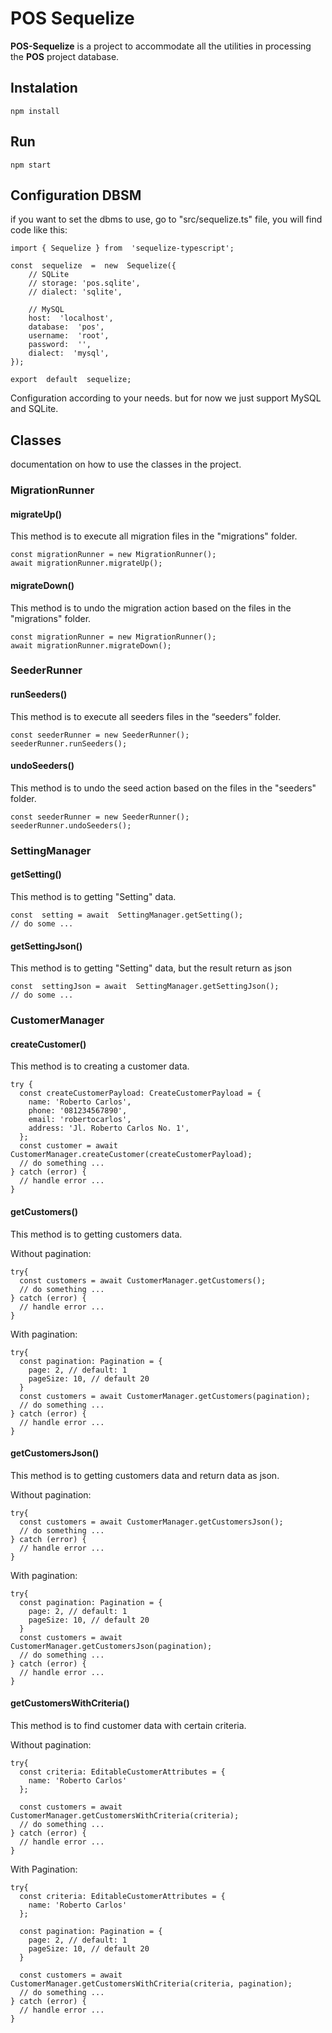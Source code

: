 

# POS Sequelize 
**POS-Sequelize** is a project to accommodate all the utilities in processing the **POS** project database.


## Instalation
    npm install


## Run
    npm start



## Configuration DBSM
if you want to set the dbms to use, go to "src/sequelize.ts" file, you will find code like this:

    import { Sequelize } from  'sequelize-typescript'; 
    
    const  sequelize  =  new  Sequelize({
		// SQLite
	    // storage: 'pos.sqlite',
	    // dialect: 'sqlite',
    
	    // MySQL
	    host:  'localhost',
	    database:  'pos',
	    username:  'root',
	    password:  '',
	    dialect:  'mysql',
    });
    
    export  default  sequelize;

Configuration according to your needs. but for now we just support MySQL and SQLite.

## Classes
documentation on how to use the classes in the project.

### MigrationRunner

#### migrateUp()
This method is to execute all migration files in the "migrations" folder.

    const migrationRunner = new MigrationRunner();
    await migrationRunner.migrateUp(); 

#### migrateDown()
This method is to undo the migration action based on the files in the "migrations" folder.

    const migrationRunner = new MigrationRunner();
    await migrationRunner.migrateDown(); 

### SeederRunner

#### runSeeders()
This method is to execute all seeders files in the “seeders” folder.

    const seederRunner = new SeederRunner();
    seederRunner.runSeeders();

#### undoSeeders()
This method is to undo the seed action based on the files in the "seeders" folder.

    const seederRunner = new SeederRunner();
    seederRunner.undoSeeders();

### SettingManager

#### getSetting()
This method is to getting "Setting" data.

    const  setting = await  SettingManager.getSetting();
    // do some ...

#### getSettingJson()
This method is to getting "Setting" data, but the result return as json 

    const  settingJson = await  SettingManager.getSettingJson();
    // do some ...


### CustomerManager

#### createCustomer()
This method is to creating a customer data.

    try {
      const createCustomerPayload: CreateCustomerPayload = {
        name: 'Roberto Carlos',
        phone: '081234567890',
        email: 'robertocarlos',
        address: 'Jl. Roberto Carlos No. 1',
      };
      const customer = await CustomerManager.createCustomer(createCustomerPayload);
      // do something ...
    } catch (error) {
      // handle error ...
    }

#### getCustomers()
This method is to getting customers data.

Without pagination: 

    try{
      const customers = await CustomerManager.getCustomers();
      // do something ...
    } catch (error) {
      // handle error ...
    }


With pagination: 

    try{
      const pagination: Pagination = {
        page: 2, // default: 1
        pageSize: 10, // default 20
      }
      const customers = await CustomerManager.getCustomers(pagination);
      // do something ...
    } catch (error) {
      // handle error ...
    }


#### getCustomersJson()
This method is to getting customers data and return data as json.


Without pagination: 

    try{
      const customers = await CustomerManager.getCustomersJson();
      // do something ...
    } catch (error) {
      // handle error ...
    }


With pagination: 

    try{
      const pagination: Pagination = {
        page: 2, // default: 1
        pageSize: 10, // default 20
      }
      const customers = await CustomerManager.getCustomersJson(pagination);
      // do something ...
    } catch (error) {
      // handle error ...
    }

#### getCustomersWithCriteria()
This method is to find customer data with certain criteria.

Without pagination:

    try{
      const criteria: EditableCustomerAttributes = {
        name: 'Roberto Carlos'
      };

      const customers = await CustomerManager.getCustomersWithCriteria(criteria);
      // do something ...
    } catch (error) {
      // handle error ...
    }

With Pagination: 

    try{
      const criteria: EditableCustomerAttributes = {
        name: 'Roberto Carlos'
      };

      const pagination: Pagination = {
        page: 2, // default: 1
        pageSize: 10, // default 20
      }
      
      const customers = await CustomerManager.getCustomersWithCriteria(criteria, pagination);
      // do something ...
    } catch (error) {
      // handle error ...
    }
